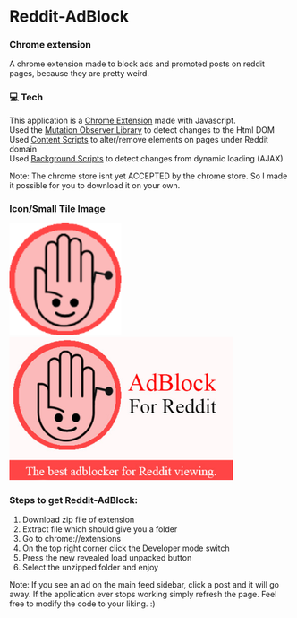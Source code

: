 # Reddit-AdBlock
### Chrome extension

A chrome extension made to block ads and promoted posts on reddit pages, because they are pretty weird. 

### 💻  Tech 
This application is a [Chrome Extension](https://chrome.google.com/webstore/category/extensions?hl=en) made with Javascript. <br/>
Used the [Mutation Observer Library](https://developer.android.com/training/volley) to detect changes to the Html DOM <br/>
Used [Content Scripts](https://developer.chrome.com/extensions/content_scripts) to alter/remove elements on pages under Reddit domain  <br/>
Used [Background Scripts](https://developer.chrome.com/extensions/background_pages) to detect changes from dynamic loading (AJAX) <br/>


Note: The chrome store isnt yet ACCEPTED by the chrome store.
So I made it possible for you to download it on your own.

### Icon/Small Tile Image
<p float="left">
 <img src="https://github.com/FahadAdnan/Reddit-Adblock/blob/master/Images/start128.png" width="200" />
 <img src="https://github.com/FahadAdnan/Reddit-Adblock/blob/master/SmallPromoTile.jpg" width="400"/>
</p>


### Steps to get Reddit-AdBlock:

1) Download zip file of extension
2) Extract file which should give you a folder
3) Go to chrome://extensions
4) On the top right corner click the Developer mode switch
5) Press the new revealed load unpacked button
6) Select the unzipped folder and enjoy

Note: If you see an ad on the main feed sidebar, click a post and it will go away. 
If the application ever stops working simply refresh the page. 
Feel free to modify the code to your liking. :)









